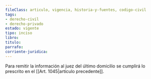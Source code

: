 ```yaml
---
fileClass: articulo, vigencia, historia-y-fuentes, codigo-civil
tags:
- derecho-civil
- derecho-privado
estado: vigente
tipo: inciso
libro:
titulo:
parrafo:
corriente-juridica:
---
```

Para remitir la información al juez del último domicilio se cumplirá lo prescrito en el [[Art. 1045|artículo precedente]].